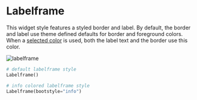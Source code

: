 # Labelframe

This widget style features a styled border and label. By default, the border and label use theme defined defaults for border and foreground colors. When a [selected color](index.md#colors) is used, both the label text and the border use this color.

![labelframe](../assets/widget-styles/labelframe.png)

```python
# default labelframe style
Labelframe()

# info colored labelframe style
Labelframe(bootstyle="info")
```
